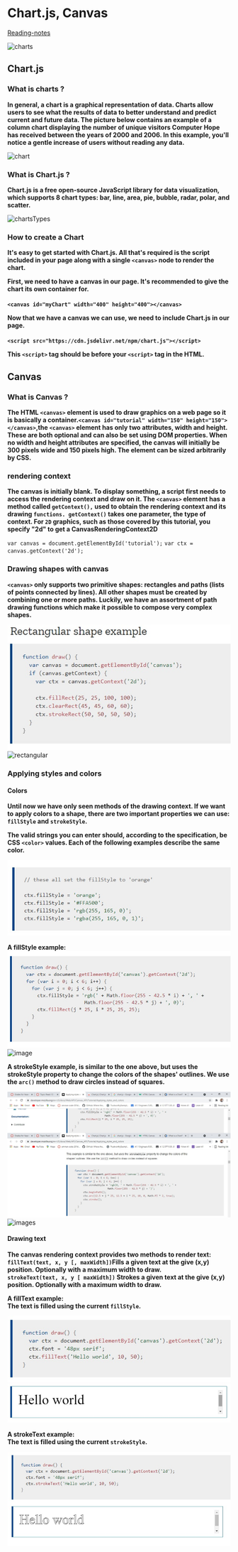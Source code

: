 # Chart.js, Canvas

[Reading-notes](https://odehyazan.github.io/reading-notes/)

![charts](http://www.mrgeek.me/wp-content/uploads/2013/04/Chart-JS-Chart-Types.png)

## Chart.js

### What is charts ?

**In general, a chart is a graphical representation of data. Charts allow users to see what the results of data to better understand and predict current and future data. The picture below contains an example of a column chart displaying the number of unique visitors Computer Hope has received between the years of 2000 and 2006. In this example, you'll notice a gentle increase of users without reading any data.**

![chart](https://www.computerhope.com/jargon/c/chart.gif)

### What is Chart.js ?

**Chart.js is a free open-source JavaScript library for data visualization, which supports 8 chart types: bar, line, area, pie, bubble, radar, polar, and scatter.**

![chartsTypes](https://i0.wp.com/chelseatroy.com/wp-content/uploads/2014/09/screen-shot-2014-09-11-at-7-17-49-pm.png?ssl=1)

### How to create a Chart

**It's easy to get started with Chart.js. All that's required is the script included in your page along with a single `<canvas>` node to render the chart.**

**First, we need to have a canvas in our page. It's recommended to give the chart its own container for.<br/><br>`<canvas id="myChart" width="400" height="400"></canvas>`**

**Now that we have a canvas we can use, we need to include Chart.js in our page.<br/><br>`<script src="https://cdn.jsdelivr.net/npm/chart.js"></script>`**

**This `<script>` tag should be before your `<script>` tag in the HTML.**

## Canvas

### What is Canvas ?

**The HTML `<canvas>` element is used to draw graphics on a web page so it is basically a container.`<canvas id="tutorial" width="150" height="150"></canvas>`,the `<canvas>` element has only two attributes, width and height. These are both optional and can also be set using DOM properties. When no width and height attributes are specified, the canvas will initially be 300 pixels wide and 150 pixels high. The element can be sized arbitrarily by CSS.**

### rendering context

**The canvas is initially blank. To display something, a script first needs to access the rendering context and draw on it. The `<canvas>` element has a method called `getContext(),` used to obtain the rendering context and its drawing `functions. getContext()` takes one parameter, the type of context. For `2D` graphics, such as those covered by this tutorial, you specify "2d" to get a CanvasRenderingContext2D**

`var canvas = document.getElementById('tutorial');`
`var ctx = canvas.getContext('2d');`

### Drawing shapes with canvas

**`<canvas>` only supports two primitive shapes: rectangles and paths (lists of points connected by lines). All other shapes must be created by combining one or more paths. Luckily, we have an assortment of path drawing functions which make it possible to compose very complex shapes.**

![images](../img/img20.jpg)
![rectangular](https://mdn.mozillademos.org/files/245/Canvas_rect.png)

### Applying styles and colors

#### Colors

**Until now we have only seen methods of the drawing context. If we want to apply colors to a shape, there are two important properties we can use: `fillStyle` and `strokeStyle`.**

**The valid strings you can enter should, according to the specification, be CSS `<color>` values. Each of the following examples describe the same color.**

![images](../img/img21.jpg)

**A fillStyle example:**
![images](../img/img22.jpg)
![image](https://mdn.mozillademos.org/files/5417/Canvas_fillstyle.png)

**A strokeStyle example, is similar to the one above, but uses the strokeStyle property to change the colors of the shapes' outlines. We use the `arc()` method to draw circles instead of squares.**

![images](../img/img23.jpg)
![images](https://mdn.mozillademos.org/files/253/Canvas_strokestyle.png)

#### Drawing text

**The canvas rendering context provides two methods to render text:<br> `fillText(text, x, y [, maxWidth])`Fills a given text at the give (x,y) position. Optionally with a maximum width to draw.<br>`strokeText(text, x, y [ maxWidth])` Strokes a given text at the give (x,y) position. Optionally with a maximum width to draw.**

**A fillText example:<br>The text is filled using the current `fillStyle`.**

![images](../img/img24.jpg)
![images](../img/img25.jpg)

**A strokeText example:<br>The text is filled using the current `strokeStyle`.**

![images](../img/img26.jpg)
